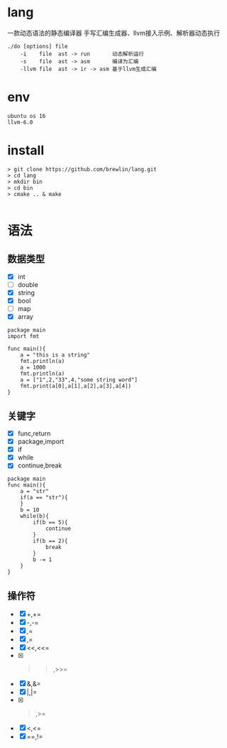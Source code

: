 # lang
一款动态语法的静态编译器  手写汇编生成器、llvm接入示例、解析器动态执行
```asciidoc
./do [options] file
    -i    file  ast -> run       动态解析运行
    -s    file  ast -> asm       编译为汇编
    -llvm file  ast -> ir -> asm 基于llvm生成汇编

```
# env
```asciidoc
ubuntu os 16
llvm-6.0

```
# install
```asciidoc
> git clone https://github.com/brewlin/lang.git
> cd lang
> mkdir bin
> cd bin
> cmake .. & make


```

# 语法
## 数据类型
- [x] int
- [ ] double
- [x] string
- [x] bool
- [ ] map
- [x] array
```
package main
import fmt

func main(){
    a = "this is a string"
    fmt.println(a)
    a = 1000
    fmt.println(a)
    a = ["1",2,"33",4,"some string word"]
    fmt.print(a[0],a[1],a[2],a[3],a[4])
}
```
## 关键字
- [x] func,return
- [x] package,import
- [x] if 
- [x] while
- [x] continue,break

```
package main
func main(){
    a = "str"
    if(a == "str"){
    }
    b = 10
    while(b){
        if(b == 5){
            continue
        }
        if(b == 2){
            break
        }
        b -= 1
    }
}
```

## 操作符
- [x] +,+= 
- [x] -,-=
- [x] *,*=
- [x] \,\=
- [x] <<,<<=
- [x] >>,>>=
- [x] &,&=
- [x] |,|=
- [x] >,>=
- [x] <,<=
- [x] ==,!=